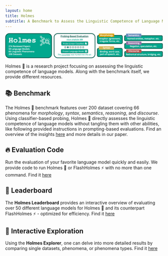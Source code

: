 ```yaml
---
layout: home
title: Holmes
subtitle: A Benchmark to Assess the Linguistic Competence of Language Models
---
```


![Drag Racing](assets/img/benchmark.jpg)

Holmes 🔎 is a research project focusing on assessing the linguistic competence of language models.
Along with the benchmark itself, we provide different resources.


## 📚 Benchmark
The Holmes 🔎 benchmark features over 200 dataset covering 66 phenomena for *morphology*, *syntax*, *semantics*, *reasoning*, and *discourse*.
Using classifier-based probing, Holmes 🔎 directly assesses the linguistic competence of language models without tangling them with other abilities, like following provided instructions in prompting-based evaluations.
Find an overview of the insights [here](https://holmes-benchmark.github.io/insights/) and more details in our paper.

## 🔥 Evaluation Code
Run the evaluation of your favorite language model quickly and easily. We provide code to run Holmes 🔎 or FlashHolmes ⚡ with no more than one command.
Find it [here](https://github.com/Holmes-Benchmark/holmes-evaluation)

## 🚀 Leaderboard
The **Holmes Leaderboard** provides an interactive overview of evaluating over 50 different language models for Holmes 🔎 and its counterpart FlashHolmes ⚡ - optimized for efficiency.
Find it [here](https://holmes-leaderboard.streamlit.app)

## 🔎 Interactive Exploration
Using the **Holmes Explorer**, one can delve into more detailed results by comparing single datasets, phenomena, or phenomena types.
Find it [here](https://holmes-explorer.streamlit.app)
